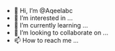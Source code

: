 - 👋 Hi, I’m @Aqeelabc
- 👀 I’m interested in ...
- 🌱 I’m currently learning ...
- 💞️ I’m looking to collaborate on ...
- 📫 How to reach me ...

<!---
Aqeelabc/Aqeelabc is a ✨ special ✨ repository because its `README.md` (this file) appears on your GitHub profile.
You can click the Preview link to take a look at your changes.
--->
